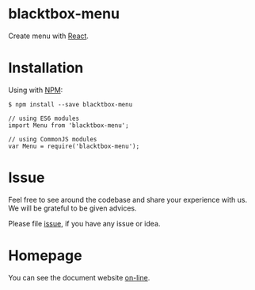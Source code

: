 # blacktbox-menu

Create menu with [React](https://facebook.github.io/react).

# Installation

Using with [NPM](https://www.npmjs.com/):

    $ npm install --save blacktbox-menu

    // using ES6 modules
    import Menu from 'blacktbox-menu';

    // using CommonJS modules
    var Menu = require('blacktbox-menu');

# Issue

Feel free to see around the codebase and share your experience with us. We will be grateful to be given advices. 

Please file [issue](https://github.com/BlackToolBoxLaboratory/blacktbox-menu/issues), if you have any issue or idea.

# Homepage

You can see the document website [on-line](https://blacktoolboxlaboratory.github.io/).
